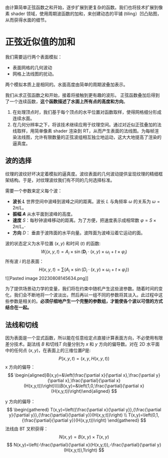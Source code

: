 由计算简单正弦函数之和开始，逐步扩展到更复杂的函数。我们也将技术扩展到像素 shader 领域，使用周期波函数的加和，来创建动态的平铺 (tiling）凹凸贴图，从而获得水面的细节。

# 正弦近似值的加和
我们需要运行两个表面模拟：
- 表面网格的几何波动
- 网格上法线图的扰动。

两个模拟本质上是相同的。水面高度由简单的周期波叠加表示。

我们从求正弦函数之和开始，接着将接触到更有趣的波形。
正弦函数叠加后得到了一个连续函数，**这个函数描述了水面上所有点的高度和方向**。
1. 在处理顶点时，我们基于每个顶点的水平位置对函数取样，使得网格细分形成连续水面。
2. 在几何分辨率之下，将该技术继续应用于纹理空间。通过对近似正弦叠加的法线取样，用简单像素 shader 渲染到 RT，从而产生表面的法线图。为每帧渲染法线图，允许有限数量的正弦波组相互独立地运动，这大大地提高了渲染的逼真度。

## 波的选择
纹理的波纹好坏决定着模拟的逼真度。波纹表面的几何波动提供呈现纹理的精细框架结构。于是，对纹理波纹我们有不同的几何选择标准。

需要一个参数来定义每个波：
- **波长 $L$** 世界空间中波峰到波峰之间的距离。波长 $L$ 与角频率 $\omega$ 的关系为 $\omega=2\pi/L$。
- **振幅 $A$** 从水平面到波峰的高度。
- **速度** $S$：每秒钟波峰移动的距离。为了方便，把速度表示成相常数 ${\varphi}={S}\times2{\pi}/L$。·
- **方向** $D$： 垂直于波阵面的水平向量。波阵面为波峰沿着它运动的面。

波的状态定义为水平位置 $(x,y)$ 和时间 $(t)$ 的函数:
$$
W_{i}(x,y,t)=A_{i}\times\sin\left(\mathbf{D}_{i}\cdot(x,y)\times\omega_{i}+t\times\varphi_{i}\right)
$$
所有波 $i$ 的总表面：
$$
H(x,y,t)=\sum\bigl(A_{i}\times\sin\bigl(D_{i}\cdot(x,y)\times\omega_{i}+t\times\varphi_{i}\bigr)\bigr)
$$
![[Pasted image 20230808145634.png]]

为了提供场景动力学的变量，我们将在约束中随机产生这些波参数。随着时间的变化，我们会不断地将一个波淡出，然后再以一组不同的参数将其淡入。此过程中这些参数是相关的。**必须仔细地产生一个完整的参数组，才能使各个波以可信的方式结合在一起。**

## 法线和切线
因为表面是一个显式函数，所以能在任意给定点直接计算表面方向，不必使用有限差分技术。副法线 $B$ 和切线$T$ 向量分别为 $x$ 和 $y$ 方向的偏导数。对在 2D 水平面中的任何点 $(x, y)$，在表面上的三维位置$Р$是:
$$
P(x,y,t)=(x,y,H(x,y,t))
$$
x 方向的偏导：
$$
\begin{aligned}B(x,y)=&\left(\frac{\partial x}{\partial x},\frac{\partial y}{\partial x},\frac{\partial}{\partial x}(H(x,y,t))\right)\\\\B(x,y)=&\left(1,0,\frac{\partial}{\partial x}(H(x,y,t))\right)\end{aligned}
$$

y 方向的偏导：
$$
\begin{gathered}
T(x,y)=\left({\frac{\partial x}{\partial y}},{\frac{\partial y}{\partial y}},{\frac{\partial}{\partial y}}(H(x,y,t))\right) \\
T(x,y)=\left(0,1,{\frac{\partial}{\partial y}}(H(x,y,t))\right) 
\end{gathered}
$$
法线由 BT 叉积获得：
$$
N(x,y)=B(x,y)\times T(x,y)
$$
$$
N(x,y)=\left(-\frac{\partial}{\partial x}(H(x,y,t)),-\frac{\partial}{\partial y}(H(x,y,t)),1\right)
$$
